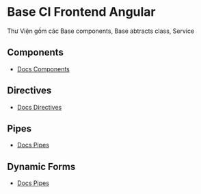 # Base CI Frontend Angular

Thư Viện gồm các Base components, Base abtracts class, Service

## Components

- [Docs Components](https://github.com/vdporiginals/-ci-base/tree/master/projects/%40ci/base/src/lib/components)

## Directives

- [Docs Directives](https://github.com/vdporiginals/-ci-base/tree/master/projects/%40ci/base/src/lib/directives)

## Pipes

- [Docs Pipes](https://github.com/vdporiginals/-ci-base/tree/master/projects/%40ci/base/src/lib/pipes)

## Dynamic Forms

- [Docs Pipes](https://github.com/vdporiginals/-ci-base/tree/master/projects/%40ci/base/src/lib/forms)

